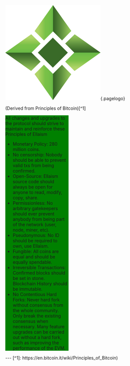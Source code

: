 ![Logo](/uploads/logo.png "Logo"){.pagelogo}
<!-- TITLE: Principles -->
<!-- SUBTITLE: Ellaism - A stable network with no premine and no dev fees -->

(Derived from Principles of Bitcoin)[^1]
<div id="mydiv" style="width:200px;background:green">
All changes and upgrades to the protocol should strive to maintain and reinforce these Principles of Ellaism

* Monetary Policy: 280 million coins.
* No censorship: Nobody should be able to prevent valid txs from being confirmed.
* Open-Source: Ellaism source code should always be open for anyone to read, modify, copy, share.
* Permissionless: No arbitrary gatekeepers should ever prevent anybody from being part of the network (user, node, miner, etc).
* Pseudonymous: No ID should be required to own, use Ellaism.
* Fungible: All coins are equal and should be equally spendable.
* Irreversible Transactions: Confirmed blocks should be set in stone. Blockchain History should be immutable.
* No Contentious Hard Forks: Never hard fork without consensus from the whole community. Only break the existing consensus when necessary.
Many feature upgrades can be carried out without a hard fork, such as improving the performance of the EVM.
</div>
---
[^1]: https://en.bitcoin.it/wiki/Principles_of_Bitcoin)